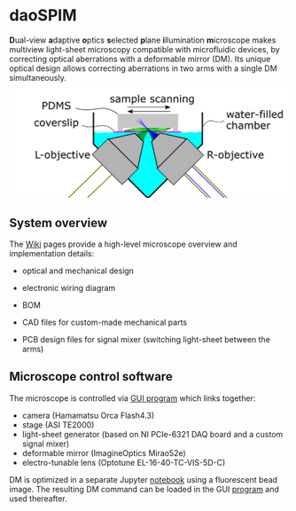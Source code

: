 # daoSPIM
**D**ual-view **a**daptive **o**ptics **s**elected **p**lane **i**llumination **m**icroscope makes multiview light-sheet microscopy compatible with microfluidic devices, by correcting optical aberrations with a deformable mirror (DM). Its unique optical design allows correcting aberrations in two arms with a single DM simultaneously.
![Optical layout: chamber](/wiki/images/ChamberOpticalLayout.png)

## System overview
The [Wiki](https://github.com/nvladimus/daoSPIM/wiki) pages provide a high-level microscope overview and implementation details:
* optical and mechanical design 
* electronic wiring diagram 
* BOM
* CAD files for custom-made mechanical parts

* PCB design files for signal mixer (switching light-sheet between the arms)

## Microscope control software
The microscope is controlled via [GUI program](./microscope_control) which links together:
- camera (Hamamatsu Orca Flash4.3)
- stage (ASI TE2000)
- light-sheet generator (based on NI PCIe-6321 DAQ board and a custom signal mixer)
- deformable mirror (ImagineOptics Mirao52e)
- electro-tunable lens (Optotune EL-16-40-TC-VIS-5D-C)

DM is optimized in a separate Jupyter [notebook](./dm_optimization/) using a fluorescent bead image. The resulting DM command can be loaded in the GUI  [program](./microscope_control) and used thereafter.
